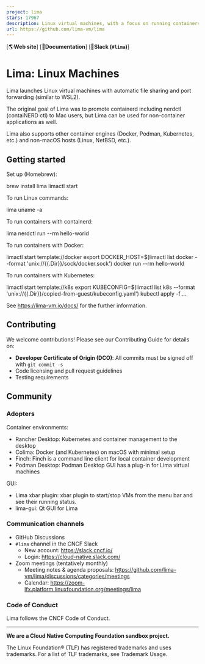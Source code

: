 ```yaml
---
project: lima
stars: 17967
description: Linux virtual machines, with a focus on running containers
url: https://github.com/lima-vm/lima
---
```


\[🌎**Web site**\] \[📖**Documentation**\] \[👤**Slack (`#lima`)**\]

Lima: Linux Machines
====================

Lima launches Linux virtual machines with automatic file sharing and port forwarding (similar to WSL2).

The original goal of Lima was to promote containerd including nerdctl (contaiNERD ctl) to Mac users, but Lima can be used for non-container applications as well.

Lima also supports other container engines (Docker, Podman, Kubernetes, etc.) and non-macOS hosts (Linux, NetBSD, etc.).

Getting started
---------------

Set up (Homebrew):

brew install lima
limactl start

To run Linux commands:

lima uname -a

To run containers with containerd:

lima nerdctl run --rm hello-world

To run containers with Docker:

limactl start template://docker
export DOCKER\_HOST=$(limactl list docker --format 'unix://{{.Dir}}/sock/docker.sock')
docker run --rm hello-world

To run containers with Kubernetes:

limactl start template://k8s
export KUBECONFIG=$(limactl list k8s --format 'unix://{{.Dir}}/copied-from-guest/kubeconfig.yaml')
kubectl apply -f ...

See https://lima-vm.io/docs/ for the further information.

Contributing
------------

We welcome contributions! Please see our Contributing Guide for details on:

-   **Developer Certificate of Origin (DCO)**: All commits must be signed off with `git commit -s`
-   Code licensing and pull request guidelines
-   Testing requirements

Community
---------

### Adopters

Container environments:

-   Rancher Desktop: Kubernetes and container management to the desktop
-   Colima: Docker (and Kubernetes) on macOS with minimal setup
-   Finch: Finch is a command line client for local container development
-   Podman Desktop: Podman Desktop GUI has a plug-in for Lima virtual machines

GUI:

-   Lima xbar plugin: xbar plugin to start/stop VMs from the menu bar and see their running status.
-   lima-gui: Qt GUI for Lima

### Communication channels

-   GitHub Discussions
-   `#lima` channel in the CNCF Slack
    -   New account: https://slack.cncf.io/
    -   Login: https://cloud-native.slack.com/
-   Zoom meetings (tentatively monthly)
    -   Meeting notes & agenda proposals: https://github.com/lima-vm/lima/discussions/categories/meetings
    -   Calendar: https://zoom-lfx.platform.linuxfoundation.org/meetings/lima

### Code of Conduct

Lima follows the CNCF Code of Conduct.

* * *

**We are a Cloud Native Computing Foundation sandbox project.**

The Linux Foundation® (TLF) has registered trademarks and uses trademarks. For a list of TLF trademarks, see Trademark Usage.
